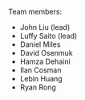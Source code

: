 Team members:

- John Liu (lead)
- Luffy Saito (lead)
- Daniel Miles
- David Osenmuk
- Hamza Dehaini
- Ilan Cosman
- Lebin Huang
- Ryan Rong
